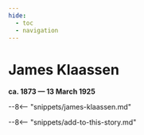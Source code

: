 ```yaml
---
hide:
  - toc
  - navigation 
---
```


# James Klaassen

**ca. 1873 — 13 March 1925**

--8<-- "snippets/james-klaassen.md"

--8<-- "snippets/add-to-this-story.md"